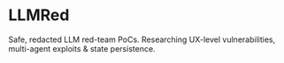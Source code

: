 # LLMRed
Safe, redacted LLM red-team PoCs. Researching UX-level vulnerabilities, multi-agent exploits &amp; state persistence.
